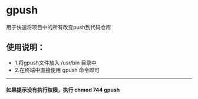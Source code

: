 # gpush
用于快速将项目中的所有改变push到代码仓库
## 使用说明：
* 1.将gpush文件放入 /usr/bin 目录中
* 2.在终端中直接使用 gpush 命令即可

---
#### 如果提示没有执行权限，执行 chmod 744 gpush
